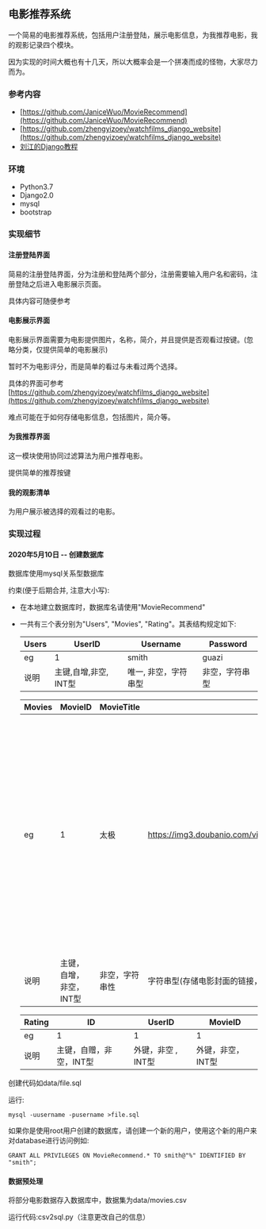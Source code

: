 ## 电影推荐系统

一个简易的电影推荐系统，包括用户注册登陆，展示电影信息，为我推荐电影，我的观影记录四个模块。

因为实现的时间大概也有十几天，所以大概率会是一个拼凑而成的怪物，大家尽力而为。

### 参考内容

* [https://github.com/JaniceWuo/MovieRecommend](https://github.com/JaniceWuo/MovieRecommend)
* [https://github.com/zhengyizoey/watchfilms_django_website](https://github.com/zhengyizoey/watchfilms_django_website)
* [刘江的Django教程](https://www.liujiangblog.com/)

### 环境

* Python3.7
* Django2.0
* mysql
* bootstrap



###  实现细节

#### 注册登陆界面

简易的注册登陆界面，分为注册和登陆两个部分，注册需要输入用户名和密码，注册登陆之后进入电影展示页面。

具体内容可随便参考

#### 电影展示界面

电影展示界面需要为电影提供图片，名称，简介，并且提供是否观看过按键。(忽略分类，仅提供简单的电影展示)

暂时不为电影评分，而是简单的看过与未看过两个选择。

具体的界面可参考[https://github.com/zhengyizoey/watchfilms_django_website](https://github.com/zhengyizoey/watchfilms_django_website)

难点可能在于如何存储电影信息，包括图片，简介等。

#### 为我推荐界面

这一模块使用协同过滤算法为用户推荐电影。

提供简单的推荐按键

#### 我的观影清单

为用户展示被选择的观看过的电影。

### 实现过程

#### 2020年5月10日 -- 创建数据库

数据库使用mysql关系型数据库

约束(便于后期合并, 注意大小写):

* 在本地建立数据库时，数据库名请使用"MovieRecommend"

* 一共有三个表分别为"Users", "Movies", "Rating"。其表结构规定如下:

  | Users | UserID                | Username             | Password       |
  | :---- | --------------------- | -------------------- | -------------- |
  | eg    | 1                     | smith                | guazi          |
  | 说明  | 主键,自增,非空, INT型 | 唯一, 非空，字符串型 | 非空，字符串型 |

  | Movies | MovieID                 | MovieTitle     | Cover                                                        | StoryLine                                                    |
  | ------ | ----------------------- | -------------- | ------------------------------------------------------------ | ------------------------------------------------------------ |
  | eg     | 1                       | 太极           | https://img3.doubanio.com/view/photo/s_ratio_poster/public/p1833562883.jpg | 周星驰在片中饰演一名隐姓埋名的太极宗师，他移居美国在唐人街打工洗盘子，为了保护受暴徒威胁的同胞们，他挺身而出，此后创办了武术学校将他的一身好功夫传授给他人。 |
  | 说明   | 主键，自增，非空，INT型 | 非空，字符串性 | 字符串型(存储电影封面的链接，部分电影无封面，需要处理)       | 非空，字符串型                                               |

  | Rating | ID                      | UserID             | MovieID           |
  | ------ | ----------------------- | ------------------ | ----------------- |
  | eg     | 1                       | 1                  | 1                 |
  | 说明   | 主键，自赠，非空，INT型 | 外键，非空 , INT型 | 外键，非空，INT型 |

创建代码如data/file.sql

运行:

```
mysql -uusername -pusername >file.sql
```

如果你是使用root用户创建的数据库，请创建一个新的用户，使用这个新的用户来对database进行访问例如:

```
GRANT ALL PRIVILEGES ON MovieRecommend.* TO smith@"%" IDENTIFIED BY "smith"; 
```

#### 数据预处理

将部分电影数据存入数据库中，数据集为data/movies.csv

运行代码:csv2sql.py（注意更改自己的信息）



 

